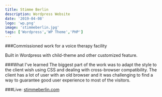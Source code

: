 ```yaml
---
title: Stimme Berlin
description: Wordpress Website
date: '2019-04-08'
logo: 'wp.png'
image: 'stimmeberlin.jpg'
tags: ['Wordpress','WP Theme','PHP']
---
```


###Commissioned work for a voice therapy facility

 Built in Wordpress with child-theme and other customized feature.

###What I've learned
 The biggest part of the work was to adapt the style to the client wish using CSS and dealing with cross-browser compatibility. The client has a lot of user with an old browser and it was challenging to find a way to guarantee good user experience to most of the visitors.
 
###Live: 
 <a href="http://stimmeberlin.com" target=_blank>stimmeberlin.com</a>

